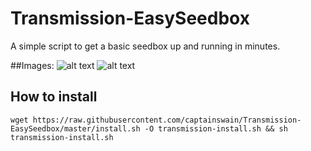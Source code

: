 # Transmission-EasySeedbox
A simple script to get a basic seedbox up and running in minutes.



##Images:
![alt text](https://i.imgur.com/nAMqnxc.png)
![alt text](https://i.imgur.com/2wEfmuI.png)


## How to install

```wget https://raw.githubusercontent.com/captainswain/Transmission-EasySeedbox/master/install.sh -O transmission-install.sh && sh transmission-install.sh```